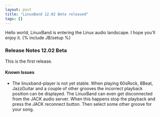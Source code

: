 ```yaml
---
layout: post
title: "LinuxBand 12.02 Beta released"
tags: []
---
```

Hello world, LinuxBand is entering the Linux audio landscape. I hope you'll enjoy it.
{% include JB/setup %}
### Release Notes 12.02 Beta
This is the first release.

#### Known Issues

*  The linuxband-player is not yet stable. When playing 60sRock, 8Beat, JazzGuitar and a couple of other grooves the incorrect playback position can be displayed. The LinuxBand can even get disconnected from the JACK audio server. When this happens stop the playback and press the JACK reconnect button. Then select some other groove for your song.
